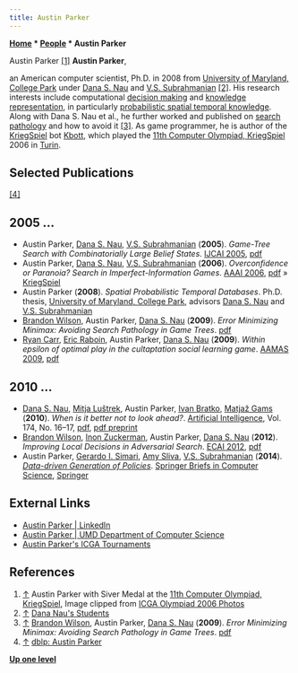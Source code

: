 ```yaml
---
title: Austin Parker
---
```

**[Home](Home "Home") * [People](People "People") * Austin Parker**

[](File:AustinParker2006.jpg) Austin Parker <a id="cite-note-1" href="#cite-ref-1">[1]</a>
**Austin Parker**,

an American computer scientist, Ph.D. in 2008 from [University of Maryland, College Park](https://en.wikipedia.org/wiki/University_of_Maryland,_College_Park) under [Dana S. Nau](Dana_S._Nau "Dana S. Nau") and [V.S. Subrahmanian](index.php?title=V.S._Subrahmanian&action=edit&redlink=1 "V.S. Subrahmanian (page does not exist)") <a id="cite-note-2" href="#cite-ref-2">[2]</a>.
His research interests include computational [decision making](https://en.wikipedia.org/wiki/Decision-making) and [knowledge representation](https://en.wikipedia.org/wiki/Knowledge_representation_and_reasoning), in particularly [probabilistic spatial temporal knowledge](https://en.wikipedia.org/wiki/Spatial%E2%80%93temporal_reasoning).
Along with Dana S. Nau et al., he further worked and published on [search pathology](Search_Pathology "Search Pathology") and how to avoid it <a id="cite-note-3" href="#cite-ref-3">[3]</a>.
As game programmer, he is author of the [KriegSpiel](KriegSpiel "KriegSpiel") bot [Kbott](https://www.game-ai-forum.org/icga-tournaments/program.php?id=243), which played the [11th Computer Olympiad, KriegSpiel](11th_Computer_Olympiad#KriegSpiel "11th Computer Olympiad") 2006 in [Turin](https://en.wikipedia.org/wiki/Turin).

## Selected Publications

<a id="cite-note-4" href="#cite-ref-4">[4]</a>

## 2005 ...

- Austin Parker, [Dana S. Nau](Dana_S._Nau "Dana S. Nau"), [V.S. Subrahmanian](index.php?title=V.S._Subrahmanian&action=edit&redlink=1 "V.S. Subrahmanian (page does not exist)") (**2005**). *Game-Tree Search with Combinatorially Large Belief States*. [IJCAI 2005](Conferences#IJCAI2005 "Conferences"), [pdf](http://www.ijcai.org/papers/0878.pdf)
- Austin Parker, [Dana S. Nau](Dana_S._Nau "Dana S. Nau"), [V.S. Subrahmanian](index.php?title=V.S._Subrahmanian&action=edit&redlink=1 "V.S. Subrahmanian (page does not exist)") (**2006**). *Overconfidence or Paranoia? Search in Imperfect-Information Games*. [AAAI 2006](Conferences#AAAI-2006 "Conferences"), [pdf](https://www.aaai.org/Papers/AAAI/2006/AAAI06-164.pdf) » [KriegSpiel](KriegSpiel "KriegSpiel")
- Austin Parker (**2008**). *Spatial Probabilistic Temporal Databases*. Ph.D. thesis, [University of Maryland, College Park](https://en.wikipedia.org/wiki/University_of_Maryland,_College_Park), advisors [Dana S. Nau](Dana_S._Nau "Dana S. Nau") and [V.S. Subrahmanian](index.php?title=V.S._Subrahmanian&action=edit&redlink=1 "V.S. Subrahmanian (page does not exist)")
- [Brandon Wilson](index.php?title=Brandon_Wilson&action=edit&redlink=1 "Brandon Wilson (page does not exist)"), Austin Parker, [Dana S. Nau](Dana_S._Nau "Dana S. Nau") (**2009**). *Error Minimizing Minimax: Avoiding Search Pathology in Game Trees*. [pdf](http://www.cs.umd.edu/%7Ebswilson/papers/pgamePathology.pdf)
- [Ryan Carr](https://dblp.uni-trier.de/pers/hd/c/Carr:Ryan), [Eric Raboin](https://dblp.uni-trier.de/pers/hd/r/Raboin:Eric), Austin Parker, [Dana S. Nau](Dana_S._Nau "Dana S. Nau") (**2009**). *Within epsilon of optimal play in the cultaptation social learning game*. [AAMAS 2009](https://dblp.uni-trier.de/db/conf/atal/aamas2009-2.html), [pdf](http://www.cs.umd.edu/~nau/papers/carr2009within.pdf)

## 2010 ...

- [Dana S. Nau](Dana_S._Nau "Dana S. Nau"), [Mitja Luštrek](Mitja_Lu%C5%A1trek "Mitja Luštrek"), Austin Parker, [Ivan Bratko](Ivan_Bratko "Ivan Bratko"), [Matjaž Gams](Matja%C5%BE_Gams "Matjaž Gams") (**2010**). *When is it better not to look ahead?*. [Artificial Intelligence](https://en.wikipedia.org/wiki/Artificial_Intelligence_%28journal%29), Vol. 174, No. 16–17, [pdf](http://www.cs.umd.edu/~nau/papers/nau2010when.pdf), [pdf preprint](https://dis.ijs.si/mitjal/documents/Nau-When_is_it_better_not_to_look_ahead-AIJ-10.pdf)
- [Brandon Wilson](index.php?title=Brandon_Wilson&action=edit&redlink=1 "Brandon Wilson (page does not exist)"), [Inon Zuckerman](index.php?title=Inon_Zuckerman&action=edit&redlink=1 "Inon Zuckerman (page does not exist)"), Austin Parker, [Dana S. Nau](Dana_S._Nau "Dana S. Nau") (**2012**). *Improving Local Decisions in Adversarial Search*. [ECAI 2012](https://dblp.uni-trier.de/db/conf/ecai/ecai2012.html), [pdf](http://www.ariel.ac.il/sites/inon/papers/ECAI12Wilson.pdf)
- Austin Parker, [Gerardo I. Simari](https://dblp.uni-trier.de/pers/hd/s/Simari:Gerardo_I=), [Amy Sliva](https://scholar.google.com/citations?user=5_L3jpMAAAAJ&hl=en), [V.S. Subrahmanian](index.php?title=V.S._Subrahmanian&action=edit&redlink=1 "V.S. Subrahmanian (page does not exist)") (**2014**). *[Data-driven Generation of Policies](https://www.springer.com/us/book/9781493902736?gclid=CjwKCAiAkrTjBRAoEiwAXpf9CQms_SJwrrltLVwU3wTGRdNlP9OvZ5l9FX5Jtw29tzCjjEcSeAy8JhoCJiQQAvD_BwE)*. [Springer Briefs in Computer Science](https://dblp.uni-trier.de/db/series/sbcs/index.html), [Springer](https://en.wikipedia.org/wiki/Springer_Science%2BBusiness_Media)

## External Links

- [Austin Parker | LinkedIn](https://www.linkedin.com/in/austinparker)
- [Austin Parker | UMD Department of Computer Science](https://www.cs.umd.edu/community/alumnus/austin-parker)
- [Austin Parker's ICGA Tournaments](https://www.game-ai-forum.org/icga-tournaments/person.php?id=228)

## References

1. <a id="cite-ref-1" href="#cite-note-1">↑</a> Austin Parker with Siver Medal at the [11th Computer Olympiad, KriegSpiel](11th_Computer_Olympiad#KriegSpiel "11th Computer Olympiad"), Image clipped from [ICGA Olympiad 2006 Photos](http://icga.leidenuniv.nl/icga/news/Olympiad/Olympiad2006/fotos/)
1. <a id="cite-ref-2" href="#cite-note-2">↑</a> [Dana Nau's Students](http://www.cs.umd.edu/~nau/students.html)
1. <a id="cite-ref-3" href="#cite-note-3">↑</a> [Brandon Wilson](index.php?title=Brandon_Wilson&action=edit&redlink=1 "Brandon Wilson (page does not exist)"), Austin Parker, [Dana S. Nau](Dana_S._Nau "Dana S. Nau") (**2009**). *Error Minimizing Minimax: Avoiding Search Pathology in Game Trees*. [pdf](http://www.cs.umd.edu/%7Ebswilson/papers/pgamePathology.pdf)
1. <a id="cite-ref-4" href="#cite-note-4">↑</a> [dblp: Austin Parker](https://dblp.uni-trier.de/pers/hd/p/Parker:Austin)

**[Up one level](People "People")**

